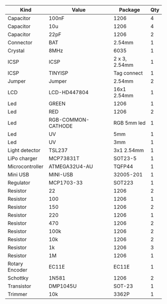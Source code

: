 | Kind            |  Value         |  Package  |  Qty  |
| ----------------|----------------|-----------|-------  |
| Capacitor       |  100nF         |  1206     |  4  |
| Capacitor       |  10u           |  1206     |  4  |
| Capacitor       |  22pF          |  1206     |  2  |
| Connector       |  BAT           |  2.54mm   |  1  |
| Crystal         |  8MHz          |  6035     |  1  |
| ICSP            |  ICSP          |  2 x 3, 2.54mm  |  1  |
| ICSP            |  TINYISP       |  Tag connect  |  1  |
| Jumper          |  Jumper        |  2.54mm   |  2  |
| LCD             |  LCD-HD447804  |  16x1 2.54mm  |  1  |
| Led             |  GREEN         |  1206     |  1  |
| Led             |  RED           |  1206     |  2  |
| Led             |  RGB-COMMON-CATHODE  |  RGB 5mm led  |  1  |
| Led             |  UV            |  5mm      |  1  |
| Led             |  UV            |  3mm      |  1  |
| Light detector  |  TSL237        |  3x1 2.54mm  |  1  |
| LiPo charger    |  MCP73831T     |  SOT23-5  |  1  |
| Microcontroller |  ATMEGA32U4-AU |  TQFP44  |  1  |
| Mini USB        |  MINI-USB      |  32005-201  |  1  |
| Regulator       |  MCP1703-33    |  SOT223  |  1  |
| Resistor        |  22            |  1206  |  2  |
| Resistor        |  100           |  1206  |  1  |
| Resistor        |  150           |  1206  |  2  |
| Resistor        |  220           |  1206  |  1  |
| Resistor        |  470           |  1206  |  2  |
| Resistor        |  100k          |  1206  |  2  |
| Resistor        |  10k           |  1206  |  2  |
| Resistor        |  1k            |  1206  |  3  |
| Resistor        |  1M            |  1206  |  1  |
| Rotary Encoder  |  EC11E         |  EC11E    |  1  |
| Schottky        |  1N581         |  1206  |  2  |
| Transistor      |  DMP1045U      |  SOT-23  |  1  |
| Trimmer         |  10k           |  3362P  |  1  |
